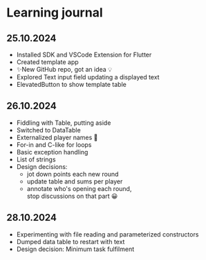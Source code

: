 # Learning journal

## 25.10.2024

* Installed SDK and VSCode Extension for Flutter
* Created template app
* ✨New GitHub repo, got an idea 💡
* Explored Text input field updating a displayed text
* ElevatedButton to show template table

## 26.10.2024

* Fiddling with Table, putting aside
* Switched to DataTable
* Externalized player names 🔐
* For-in and C-like for loops
* Basic exception handling
* List of strings
* Design decisions:
  - jot down points each new round
  - update table and sums per player
  - annotate who's opening each round,\
    stop discussions on that part 😀

## 28.10.2024

* Experimenting with file reading and parameterized constructors
* Dumped data table to restart with text
* Design decision: Minimum task fulfilment
